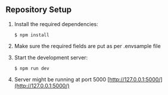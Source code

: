 ## Repository Setup

1. Install the required dependencies:

   ```
   $ npm install
   ```

2. Make sure the required fields are put as per .envsample file

3. Start the development server:

   ```
   $ npm run dev
   ```

4. Server might be running at port 5000 [http://127.0.0.1:5000/](http://127.0.0.1:5000/)

